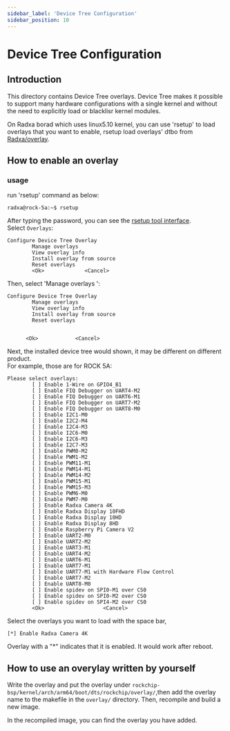 ```yaml
---
sidebar_label: 'Device Tree Configuration'
sidebar_position: 10
---
```


# Device Tree Configuration

## Introduction

This directory contains Device Tree overlays. Device Tree makes it possible to support many hardware configurations with a single kernel and without the need to explicitly load or blacklisr kernel modules.

On Radxa borad which uses linux5.10 kernel, you can use 'rsetup' to load overlays that you want to enable, rsetup load overlays' dtbo from [Radxa/overlay](https://github.com/radxa/overlays/tree/main/arch/arm64/boot/dts/rockchip/overlays).  

## How to enable an overlay

### usage

run 'rsetup' command as below:
```
radxa@rock-5a:~$ rsetup
```
After typing the password, you can see the [rsetup tool interface](../configuration/rsetup-tool).  
Select `Overlays`:
```
Configure Device Tree Overlay
        Manage overlays
        View overlay info
        Install overlay from source
        Reset overlays
        <Ok>             <Cancel>
```
Then, select 'Manage overlays ':
```
Configure Device Tree Overlay  
        Manage overlays  
        View overlay info  
        Install overlay from source  
        Reset overlays  
       

      <Ok>            <Cancel>
```

Next, the installed device tree would shown, it may be different on different product.  
For example, those are for ROCK 5A:  
```
Please select overlays: 
        [ ] Enable 1-Wire on GPIO4_B1
        [ ] Enable FIQ Debugger on UART4-M2
        [ ] Enable FIQ Debugger on UART6-M1
        [ ] Enable FIQ Debugger on UART7-M2
        [ ] Enable FIQ Debugger on UART8-M0
        [ ] Enable I2C1-M0
        [ ] Enable I2C2-M4
        [ ] Enable I2C4-M3
        [ ] Enable I2C6-M0
        [ ] Enable I2C6-M3
        [ ] Enable I2C7-M3
        [ ] Enable PWM0-M2
        [ ] Enable PWM1-M2
        [ ] Enable PWM11-M1
        [ ] Enable PWM14-M1
        [ ] Enable PWM14-M2 
        [ ] Enable PWM15-M1
        [ ] Enable PWM15-M3 
        [ ] Enable PWM6-M0
        [ ] Enable PWM7-M0
        [ ] Enable Radxa Camera 4K 
        [ ] Enable Radxa Display 10FHD 
        [ ] Enable Radxa Display 10HD 
        [ ] Enable Radxa Display 8HD
        [ ] Enable Raspberry Pi Camera V2
        [ ] Enable UART2-M0
        [ ] Enable UART2-M2
        [ ] Enable UART3-M1
        [ ] Enable UART4-M2
        [ ] Enable UART6-M1
        [ ] Enable UART7-M1
        [ ] Enable UART7-M1 with Hardware Flow Control
        [ ] Enable UART7-M2
        [ ] Enable UART8-M0
        [ ] Enable spidev on SPI0-M1 over CS0
        [ ] Enable spidev on SPI0-M2 over CS0
        [ ] Enable spidev on SPI4-M2 over CS0
        <Ok>                   <Cancel>
```
Select the overlays you want to load with the space bar,
```
[*] Enable Radxa Camera 4K
```
Overlay with a "*" indicates that it is enabled. It would work after reboot.

## How to use an overylay written by yourself

Write the overlay and put the overlay under `rockchip-bsp/kernel/arch/arm64/boot/dts/rockchip/overlay/`,then add the overlay name to the makefile in the `overlay/` directory. Then, recompile and build a new image.  

In the recompiled image, you can find the overlay you have added.  